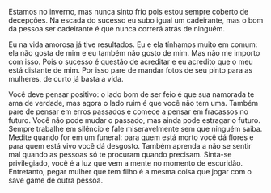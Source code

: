 Estamos no inverno, mas nunca sinto frio pois estou sempre coberto de decepções. Na escada do sucesso eu subo igual um cadeirante, mas o bom da pessoa ser cadeirante é que nunca correrá atrás 
de ninguém.

Eu na vida amorosa já tive resultados. Eu e ela tínhamos muito em comum: ela não gosta de mim e eu também não gosto de mim. Mas não me importo com isso. Pois o sucesso é questão de acreditar e 
eu acredito que o meu está distante de mim. Por isso pare de mandar fotos de seu pinto para as mulheres, de curto já basta a vida.

Você deve pensar positivo: o lado bom de ser feio é que sua namorada te ama de verdade, mas agora o lado ruim é que você não tem uma. Também pare de pensar em erros passados e comece a pensar 
em fracassos no futuro. Você não pode mudar o passado, mas ainda pode estragar o futuro. Sempre trabalhe em silêncio e fale miseravelmente sem que ninguém saiba. Medite quando for em um 
funeral: para quem está morto você dá flores e para quem está vivo você dá desgosto.
Também aprenda a não se sentir mal quando as pessoas só te procuram quando precisam. Sinta-se privilegiado, você é a luz que vem a mente no momento de escuridão. Entretanto, pegar mulher que 
tem filho é a mesma coisa que jogar com o save game de outra pessoa.
